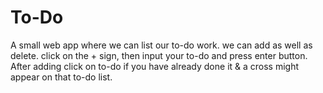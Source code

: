 # To-Do
A small web app where we can list our to-do work. we can add as well as delete. click on the + sign, then input your to-do
and press enter button. After adding click on to-do if you have already done it & a cross might appear on that to-do list.
